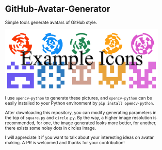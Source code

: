 # GitHub-Avatar-Generator
Simple tools generate avatars of GitHub style.

![](/Examples/Examples.png)

I use `opencv-python` to generate these pictures, and `opencv-python` can be easily installed to your Python environment by `pip install opencv-python`.

After downloading this repository, you can modify generating parameters in the top of `square.py` and `circle.py`. By the way, a higher image resolution is recommended, for one, the image generated looks more better, for another, there exists some noisy dots in circles image.

I will appreciate it if you want to talk about your interesting ideas on avatar making. A PR is welcomed and thanks for your contribution!